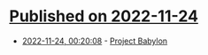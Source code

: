 # [Published on 2022-11-24](index.md)

* [2022-11-24, 00:20:08](https://news.ycombinator.com/item?id=33726279) - [Project Babylon](https://en.wikipedia.org/wiki/Project_Babylon)

